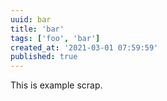 ```yaml
---
uuid: bar
title: 'bar'
tags: ['foo', 'bar']
created_at: '2021-03-01 07:59:59'
published: true
---
```


This is example scrap.
